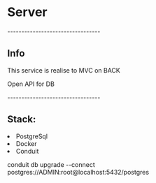 <h1> Server </h1>
---------------------------------
<h2> Info </h2>
<p> This service is realise to MVC on BACK </p>
<p> Open API for DB </p>
---------------------------------
<h2> Stack: </h2>

<li>PostgreSql</li>
<li>Docker</li>
<li>Conduit</li>

conduit db upgrade --connect postgres://ADMIN:root@localhost:5432/postgres